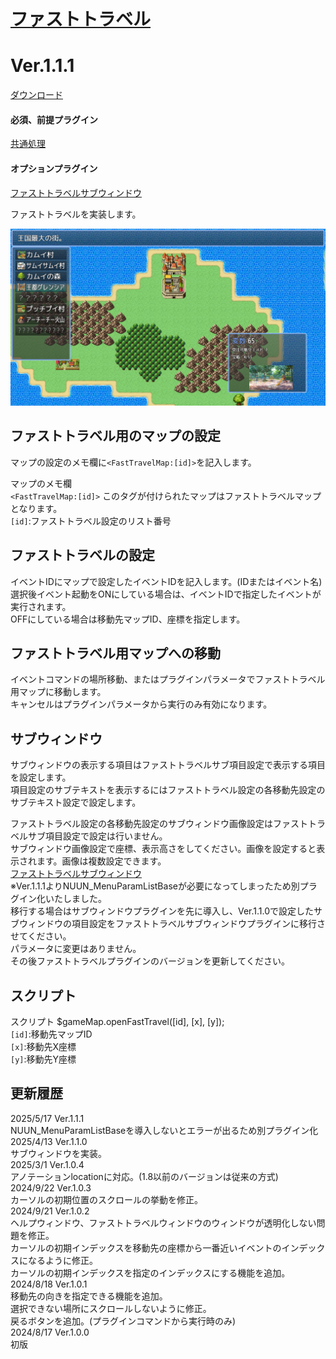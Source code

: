 # [ファストトラベル](https://raw.githubusercontent.com/nuun888/MZ/master/NUUN_FastTravel.js)
# Ver.1.1.1
[ダウンロード](https://raw.githubusercontent.com/nuun888/MZ/master/NUUN_FastTravel.js)  
#### 必須、前提プラグイン
[共通処理](https://github.com/nuun888/MZ/blob/master/README/Base.md)  
#### オプションプラグイン
[ファストトラベルサブウィンドウ](https://raw.githubusercontent.com/nuun888/MZ/master/NUUN_FastTravel_SubWindow.js)  

ファストトラベルを実装します。  

![画像](img/FastTravel1.png)  

## ファストトラベル用のマップの設定
マップの設定のメモ欄に`<FastTravelMap:[id]>`を記入します。  

マップのメモ欄  
`<FastTravelMap:[id]>` このタグが付けられたマップはファストトラベルマップとなります。  
`[id]`:ファストトラベル設定のリスト番号  

## ファストトラベルの設定
イベントIDにマップで設定したイベントIDを記入します。(IDまたはイベント名)  
選択後イベント起動をONにしている場合は、イベントIDで指定したイベントが実行されます。  
OFFにしている場合は移動先マップID、座標を指定します。  

## ファストトラベル用マップへの移動
イベントコマンドの場所移動、またはプラグインパラメータでファストトラベル用マップに移動します。  
キャンセルはプラグインパラメータから実行のみ有効になります。  

## サブウィンドウ  
サブウィンドウの表示する項目はファストトラベルサブ項目設定で表示する項目を設定します。  
項目設定のサブテキストを表示するにはファストトラベル設定の各移動先設定のサブテキスト設定で設定します。  

ファストトラベル設定の各移動先設定のサブウィンドウ画像設定はファストトラベルサブ項目設定で設定は行いません。   
サブウィンドウ画像設定で座標、表示高さをしてください。画像を設定すると表示されます。画像は複数設定できます。  
[ファストトラベルサブウィンドウ](https://raw.githubusercontent.com/nuun888/MZ/master/NUUN_FastTravel_SubWindow.js)  
※Ver.1.1.1よりNUUN_MenuParamListBaseが必要になってしまったため別プラグイン化いたしました。  
移行する場合はサブウィンドウプラグインを先に導入し、Ver.1.1.0で設定したサブウィンドウの項目設定をファストトラベルサブウィンドウプラグインに移行させてください。  
パラメータに変更はありません。  
その後ファストトラベルプラグインのバージョンを更新してください。  

## スクリプト
スクリプト
$gameMap.openFastTravel([id], [x], [y]);  
`[id]`:移動先マップID  
`[x]`:移動先X座標  
`[y]`:移動先Y座標  

## 更新履歴
2025/5/17 Ver.1.1.1  
NUUN_MenuParamListBaseを導入しないとエラーが出るため別プラグイン化  
2025/4/13 Ver.1.1.0  
サブウィンドウを実装。  
2025/3/1 Ver.1.0.4  
アノテーションlocationに対応。(1.8以前のバージョンは従来の方式)  
2024/9/22 Ver.1.0.3  
カーソルの初期位置のスクロールの挙動を修正。  
2024/9/21 Ver.1.0.2  
ヘルプウィンドウ、ファストトラベルウィンドウのウィンドウが透明化しない問題を修正。  
カーソルの初期インデックスを移動先の座標から一番近いイベントのインデックスになるように修正。  
カーソルの初期インデックスを指定のインデックスにする機能を追加。  
2024/8/18 Ver.1.0.1  
移動先の向きを指定できる機能を追加。  
選択できない場所にスクロールしないように修正。  
戻るボタンを追加。(プラグインコマンドから実行時のみ)  
2024/8/17 Ver.1.0.0  
初版  
